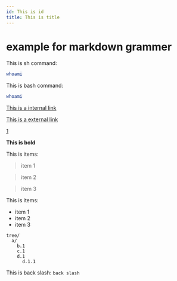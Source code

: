 ```yaml
---
id: This is id
title: This is title
---
```

# example for markdown grammer

This is sh command:
```sh
whoami
```

This is bash command:
```bash
whoami
```

[This is a internal link](template.md)

[This is a external link](https://heweiping6.github.io)

[1]

**This is bold**

This is items:
> item 1

> item 2

> item 3


This is items:
- item 1
- item 2
- item 3


```
tree/
  a/
    b.1
    c.1
    d.1
      d.1.1

```


This is back slash: `back slash`


[1]: https://heweiping6.github.io

